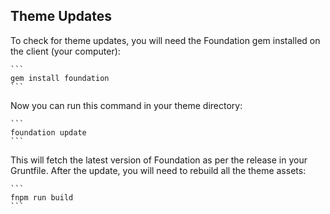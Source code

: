 ## Theme Updates

To check for theme updates, you will need the Foundation gem installed on the client (your computer):

	```
	gem install foundation
	```

Now you can run this command in your theme directory:

	```
	foundation update
	```

This will fetch the latest version of Foundation as per the release in your Gruntfile. After the update, you will need to rebuild all the theme assets:

	```
	fnpm run build
	```
